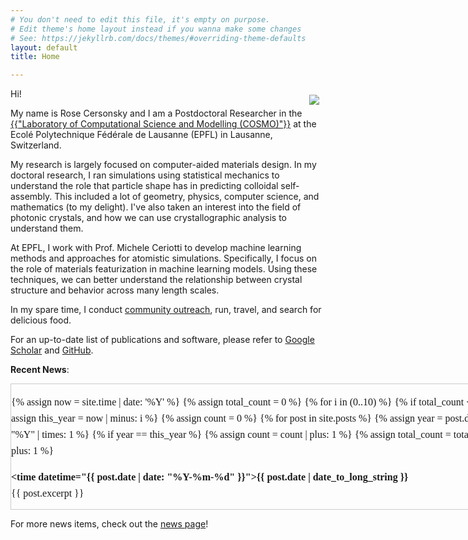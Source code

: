 ```yaml
---
# You don't need to edit this file, it's empty on purpose.
# Edit theme's home layout instead if you wanna make some changes
# See: https://jekyllrb.com/docs/themes/#overriding-theme-defaults
layout: default
title: Home

---
```

<img style="float:right;padding:10px;" src="{{ site.baseurl }}/assets/gallery/rosecers.jpg">
Hi!

My name is Rose Cersonsky and I am a Postdoctoral Researcher in the <a href="https://www.epfl.ch/labs/cosmo/"> {{"Laboratory of Computational Science and Modelling (COSMO)"}}</a> at the Ecol&eacute; Polytechnique F&eacute;d&eacute;rale de Lausanne (EPFL) in Lausanne, Switzerland.

My research is largely focused on computer-aided materials design. In my doctoral research, I ran simulations using statistical mechanics to understand the role that particle shape has in predicting colloidal self-assembly. This included a lot of geometry, physics, computer science, and mathematics (to my delight). I've also taken an interest into the field of photonic crystals, and how we can use crystallographic analysis to understand them.

At EPFL, I work with Prof. Michele Ceriotti to develop machine learning methods and approaches for atomistic simulations. Specifically, I focus on the role of materials featurization in machine learning models. Using these techniques, we can better understand the relationship between crystal structure and behavior across many length scales.

In my spare time, I conduct [community outreach](outreach), run, travel, and search for delicious food.

For an up-to-date list of publications and software, please refer to [Google Scholar](https://scholar.google.com/citations?user=B2cyV70AAAAJ&hl=en) and [GitHub](https://github.com/rosecers). 





**Recent News**:

<div style="height:200px;width:800px;border:1px solid #ccc;font:16px/26px Georgia, Garamond, Serif;overflow-x:hidden;overflow-y:scroll">
<style> .indented { padding-left: 16pt; padding-right: 50pt; }
</style>

{% assign now = site.time | date: '%Y' %}
{% assign total_count = 0 %}
{% for i in (0..10) %}
    {% if total_count < 5 %}
        {% assign this_year = now | minus: i %}
        {% assign count = 0 %}
        {% for post in site.posts %}
             {% assign year = post.date  | date: "%Y" | times: 1 %}
             {% if year == this_year %}
                 {% assign count = count | plus: 1 %}
                 {% assign total_count = total_count | plus: 1 %}
                 <p><b><time datetime="{{ post.date | date: "%Y-%m-%d" }}">{{ post.date | date_to_long_string }}</time></b><br>{{ post.excerpt }}</p>
             {% endif %}
        {% endfor %}
    {% endif %}
{% endfor %}

</div>

For more news items, check out the [news page](news)!
